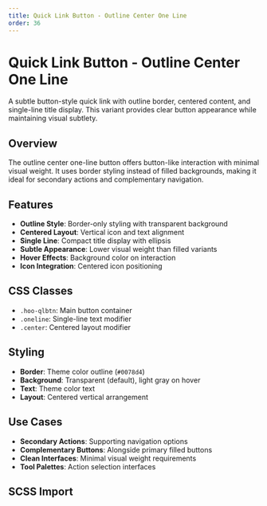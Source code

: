 ```yaml
---
title: Quick Link Button - Outline Center One Line
order: 36
---
```


# Quick Link Button - Outline Center One Line

A subtle button-style quick link with outline border, centered content, and single-line title display. This variant provides clear button appearance while maintaining visual subtlety.

## Overview

The outline center one-line button offers button-like interaction with minimal visual weight. It uses border styling instead of filled backgrounds, making it ideal for secondary actions and complementary navigation.

## Features

- **Outline Style**: Border-only styling with transparent background
- **Centered Layout**: Vertical icon and text alignment
- **Single Line**: Compact title display with ellipsis
- **Subtle Appearance**: Lower visual weight than filled variants
- **Hover Effects**: Background color on interaction
- **Icon Integration**: Centered icon positioning

## CSS Classes

- `.hoo-qlbtn`: Main button container
- `.oneline`: Single-line text modifier
- `.center`: Centered layout modifier

## Styling

- **Border**: Theme color outline (`#0078d4`)
- **Background**: Transparent (default), light gray on hover
- **Text**: Theme color text
- **Layout**: Centered vertical arrangement

## Use Cases

- **Secondary Actions**: Supporting navigation options
- **Complementary Buttons**: Alongside primary filled buttons
- **Clean Interfaces**: Minimal visual weight requirements
- **Tool Palettes**: Action selection interfaces

## SCSS Import

